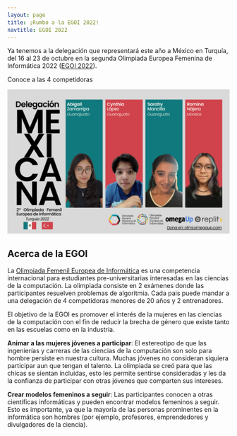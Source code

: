 ```yaml
---
layout: page
title: ¡Rumbo a la EGOI 2022!
navtitle: EGOI 2022
---
```


Ya tenemos a la delegación que representará este año a México en Turquía, del 16 al 23 de octubre en la segunda Olimpiada Europea Femenina de Informática 2022 ([EGOI 2022](https://ubilo.tubitak.gov.tr/egoi2022/)).

Conoce a las 4 competidoras

![](assets/egoi2022.png)

## Acerca de la EGOI

La [Olimpiada Femenil Europea de Informática](https://egoi.org/) es una competencia internacional para estudiantes pre-universitarias interesadas en las ciencias de la computación. La olimpiada consiste en 2 exámenes donde las participantes resuelven problemas de algoritmia. Cada pais puede mandar a una delegación de 4 competidoras menores de 20 años y 2 entrenadores.

El objetivo de la EGOI es promover el interés de la mujeres en las ciencias de la computación con el fin de reducir la brecha de género que existe tanto en las escuelas como en la industria.

**Animar a las mujeres jóvenes a participar**: El estereotipo de que las ingenierías y carreras de las ciencias de la computación son solo para hombre persiste en nuestra cultura. Muchas jóvenes no consideran siquiera participar aun que tengan el talento. La olimpiada se creó para que las chicas se sientan incluidas, esto les permite sentirse consideradas y les da la confianza de participar con otras jóvenes que comparten sus intereses.

**Crear modelos femeninos a seguir**: Las participantes conocen a otras científicas informáticas y pueden encontrar modelos femeninos a seguir. Esto es importante, ya que la mayoría de las personas prominentes en la informática son hombres (por ejemplo, profesores, emprendedores y divulgadores de la ciencia).
